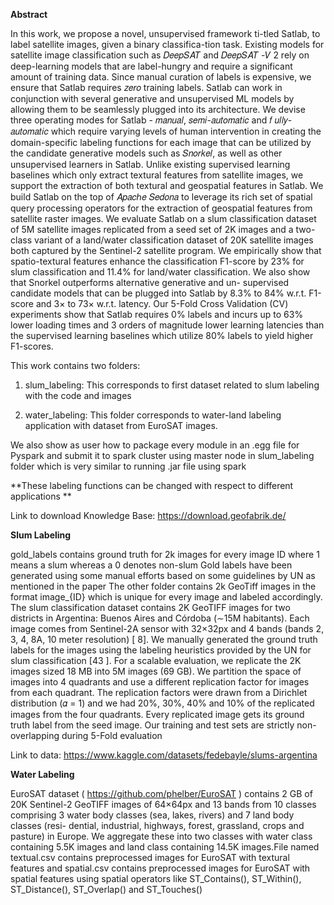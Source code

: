 **Abstract**

In this work, we propose a novel, unsupervised framework ti-tled Satlab, to label satellite images, given a binary classifica-tion task. Existing models for satellite image classification such as 𝐷𝑒𝑒𝑝𝑆𝐴𝑇 and 𝐷𝑒𝑒𝑝𝑆𝐴𝑇 -𝑉 2 rely on deep-learning models that are label-hungry and require a significant amount of training data. Since manual curation of labels is expensive, we ensure that Satlab requires 𝑧𝑒𝑟𝑜 training labels. Satlab can work in conjunction with several generative and unsupervised ML models by allowing them to be seamlessly plugged into its architecture. We devise three operating modes for Satlab - 𝑚𝑎𝑛𝑢𝑎𝑙, 𝑠𝑒𝑚𝑖-𝑎𝑢𝑡𝑜𝑚𝑎𝑡𝑖𝑐 and 𝑓 𝑢𝑙𝑙𝑦-𝑎𝑢𝑡𝑜𝑚𝑎𝑡𝑖𝑐 which require varying levels of human intervention in creating the domain-specific labeling functions for each image that can be utilized by the candidate generative models such as 𝑆𝑛𝑜𝑟𝑘𝑒𝑙, as well as other unsupervised learners in Satlab. Unlike existing supervised learning baselines which only extract textural features from satellite images, we support the extraction of both textural and geospatial features in Satlab. We build Satlab on the top of 𝐴𝑝𝑎𝑐ℎ𝑒 𝑆𝑒𝑑𝑜𝑛𝑎 to leverage its rich set of spatial query processing operators for the extraction of geospatial features from satellite raster images. We evaluate Satlab on a slum classification dataset of 5M satellite images replicated from a seed set of 2K images and a two-class variant of a land/water classification dataset of 20K satellite images both captured by the Sentinel-2 satellite program. We empirically show that spatio-textural features enhance the classification F1-score by 23% for slum classification and 11.4% for land/water classification. We also show that Snorkel outperforms alternative generative and un- supervised candidate models that can be plugged into Satlab by 8.3% to 84% w.r.t. F1-score and 3× to 73× w.r.t. latency. Our 5-Fold Cross Validation (CV) experiments show that Satlab requires 0% labels and incurs up to 63% lower loading times and 3 orders of
magnitude lower learning latencies than the supervised learning baselines which utilize 80% labels to yield higher F1-scores.

This work contains two folders:

1. slum_labeling: This corresponds to first dataset related to slum labeling with the code and images

2. water_labeling: This folder corresponds to water-land labeling application with dataset from EuroSAT images.

We also show as user how to package every module in an .egg file for Pyspark and submit it to spark cluster using master node in slum_labeling folder which is very similar to running .jar file using spark

**These labeling functions can be changed with respect to different applications
**

Link to download Knowledge Base: https://download.geofabrik.de/



**Slum Labeling**


gold_labels contains ground truth for 2k images for every image ID where 1 means a slum whereas a 0 denotes non-slum
Gold labels have been generated using some manual efforts based on some guidelines by UN as mentioned in the paper
The other folder contains 2k GeoTiff images in the format image_{ID} which is unique for every image and labeled accordingly.
The slum classification dataset contains 2K GeoTIFF images for two districts in Argentina: Buenos Aires and Córdoba (∼15M habitants). Each image comes from Sentinel-2A sensor with 32×32px and 4 bands (bands 2, 3, 4, 8A, 10 meter resolution) [ 8]. We manually generated the ground truth labels for the images using the labeling heuristics provided by the UN for slum classification [43 ]. For a scalable evaluation, we replicate the 2K images sized 18 MB into 5M images (69 GB). We partition the space of images into 4 quadrants and use a different replication factor for images from each quadrant. The replication factors were drawn from a Dirichlet distribution (𝛼 = 1) and we had 20%, 30%, 40% and 10% of the replicated images from the four quadrants. Every replicated image gets its ground truth label from the seed image. Our training and test sets are strictly non-overlapping during 5-Fold evaluation

Link to data: https://www.kaggle.com/datasets/fedebayle/slums-argentina

**Water Labeling**


EuroSAT dataset ( https://github.com/phelber/EuroSAT ) contains 2 GB of 20K Sentinel-2 GeoTIFF images of 64×64px and 13 bands from 10 classes comprising 3 water body classes (sea, lakes, rivers) and 7 land body classes (resi- dential, industrial, highways, forest, grassland, crops and pasture) in Europe. We aggregate these into two classes with water class containing 5.5K images and land class containing 14.5K images.File named textual.csv contains preprocessed images for EuroSAT with textural features and spatial.csv contains preprocessed images for EuroSAT with spatial features using spatial operators like ST_Contains(), ST_Within(), ST_Distance(), ST_Overlap() and ST_Touches()
